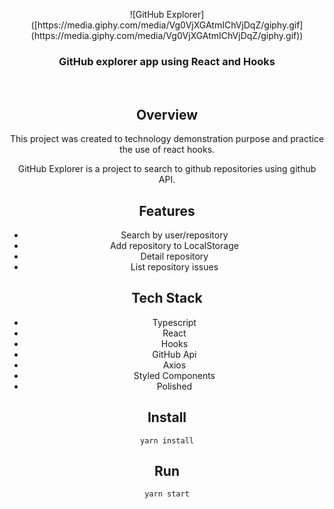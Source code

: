 <p align="center">
  ![GitHub Explorer]([https://media.giphy.com/media/Vg0VjXGAtmIChVjDqZ/giphy.gif](https://media.giphy.com/media/Vg0VjXGAtmIChVjDqZ/giphy.gif))
</p>

<h3 align="center">
  GitHub explorer app using React and Hooks
</h3>

<br>

<div align="center">

## Overview

This project was created to technology demonstration purpose and practice the use of react hooks.

GitHub Explorer is a project to search to github repositories using github API.

## Features

- Search by user/repository
- Add repository to LocalStorage
- Detail repository
- List repository issues

## Tech Stack

- Typescript
- React
- Hooks
- GitHub Api
- Axios
- Styled Components
- Polished

## Install

    yarn install

## Run

    yarn start
